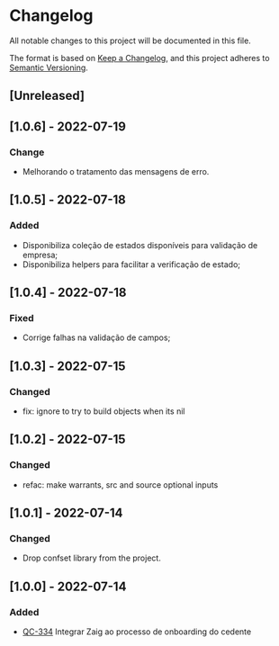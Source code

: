 # Changelog

All notable changes to this project will be documented in this file.

The format is based on [Keep a Changelog](http://keepachangelog.com/en/1.0.0/),
and this project adheres to [Semantic Versioning](http://semver.org/spec/v2.0.0.html).

## [Unreleased]

## [1.0.6] - 2022-07-19

### Change

- Melhorando o tratamento das mensagens de erro.

## [1.0.5] - 2022-07-18

### Added

- Disponibiliza coleção de estados disponíveis para validação de empresa;
- Disponibiliza helpers para facilitar a verificação de estado;

## [1.0.4] - 2022-07-18

### Fixed

- Corrige falhas na validação de campos;

## [1.0.3] - 2022-07-15

### Changed

- fix: ignore to try to build objects when its nil

## [1.0.2] - 2022-07-15

### Changed

- refac: make warrants, src and source optional inputs

## [1.0.1] - 2022-07-14

### Changed

- Drop confset library from the project.

## [1.0.0] - 2022-07-14

### Added

- [QC-334](https://qflash.atlassian.net/browse/QC-334) Integrar Zaig ao processo de onboarding do cedente
